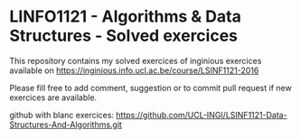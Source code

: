 # LINFO1121 - Algorithms & Data Structures - Solved exercices

This repository contains my solved exercices of inginious exercices available on https://inginious.info.ucl.ac.be/course/LSINF1121-2016

Please fill free to add comment, suggestion or to commit pull request if new exercices are available.

github with blanc exercices: https://github.com/UCL-INGI/LSINF1121-Data-Structures-And-Algorithms.git
